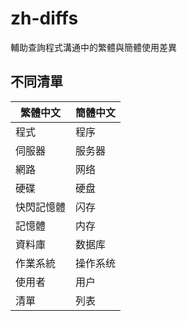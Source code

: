 # zh-diffs

輔助查詢程式溝通中的繁體與簡體使用差異

## 不同清單

| 繁體中文     | 簡體中文 |
|-------------|---------|
| 程式        | 程序    |
| 伺服器      | 服务器  |
| 網路        | 网络    |
| 硬碟        | 硬盘    |
| 快閃記憶體   | 闪存    |
| 記憶體     | 内存    |
| 資料庫      | 数据库  |
| 作業系統   | 操作系统  |
| 使用者     | 用户     |
| 清單     | 列表     |

